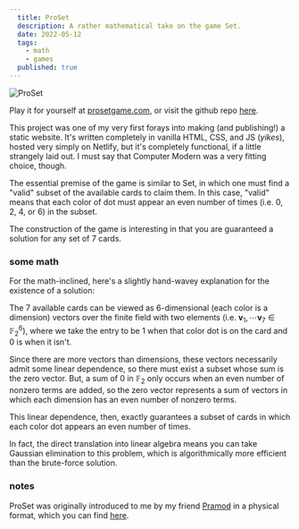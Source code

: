 ```yaml
---
  title: ProSet
  description: A rather mathematical take on the game Set.
  date: 2022-05-12
  tags:
    - math
    - games
  published: true
---
```


![ProSet](/img/proset.png)

Play it for yourself at [prosetgame.com](https://www.prosetgame.com), or visit the github repo [here](https://github.com/mhuang03/proset-site).

This project was one of my very first forays into making (and publishing!) a static website. It's written completely in vanilla HTML, CSS, and JS (_yikes_), hosted very simply on Netlify, but it's completely functional, if a little strangely laid out. I must say that Computer Modern was a very fitting choice, though.

The essential premise of the game is similar to Set, in which one must find a "valid" subset of the available cards to claim them. In this case, "valid" means that each color of dot must appear an even number of times (i.e. 0, 2, 4, or 6) in the subset.

The construction of the game is interesting in that you are guaranteed a solution for any set of 7 cards.

### some math

For the math-inclined, here's a slightly hand-wavey explanation for the existence of a solution:

The 7 available cards can be viewed as 6-dimensional (each color is a dimension) vectors over the finite field with two elements (i.e. $\mathbf v_1,\cdots \mathbf v_7 \in \mathbb F_2^6$), where we take the entry to be 1 when that color dot is on the card and 0 is when it isn't.

Since there are more vectors than dimensions, these vectors necessarily admit some linear dependence, so there must exist a subset whose sum is the zero vector. But, a sum of 0 in $\mathbb F_2$ only occurs when an even number of nonzero terms are added, so the zero vector represents a sum of vectors in which each dimension has an even number of nonzero terms.

This linear dependence, then, exactly guarantees a subset of cards in which each color dot appears an even number of times.

In fact, the direct translation into linear algebra means you can take Gaussian elimination to this problem, which is algorithmically more efficient than the brute-force solution.

### notes

ProSet was originally introduced to me by my friend [Pramod](https://www.pramodna.com/) in a physical format, which you can find [here](https://www.thegamecrafter.com/games/proset).
